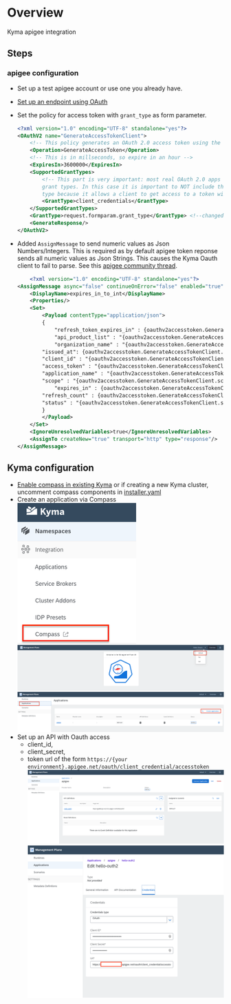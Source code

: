 # Overview

Kyma apigee integration

## Steps

### apigee configuration

* Set up a test apigee account or use one you already have.
* [Set up an endpoint using OAuth](https://docs.apigee.com/api-platform/tutorials/secure-calls-your-api-through-oauth-20-client-credentials)
* Set the policy for access token with `grant_type` as form parameter.

    ```xml
    <?xml version="1.0" encoding="UTF-8" standalone="yes"?>
    <OAuthV2 name="GenerateAccessTokenClient">
        <!-- This policy generates an OAuth 2.0 access token using the client_credentials grant type -->
        <Operation>GenerateAccessToken</Operation>
        <!-- This is in millseconds, so expire in an hour -->
        <ExpiresIn>3600000</ExpiresIn>
        <SupportedGrantTypes>
            <!-- This part is very important: most real OAuth 2.0 apps will want to use other
            grant types. In this case it is important to NOT include the "client_credentials"
            type because it allows a client to get access to a token with no user authentication -->
            <GrantType>client_credentials</GrantType>
        </SupportedGrantTypes>
        <GrantType>request.formparam.grant_type</GrantType> <!--changed this part -->
        <GenerateResponse/>
    </OAuthV2>
    ```

* Added `AssignMessage` to send numeric values as Json Numbers/Integers. This is required as by default apigee token reponse sends all numeric values as Json Strings. This causes the Kyma Oauth client to fail to parse. See this [apigee community thread](https://community.apigee.com/questions/41535/oauthv2-policy-response-numeric-values-surrounded.html).

    ```xml
        <?xml version="1.0" encoding="UTF-8" standalone="yes"?>
    <AssignMessage async="false" continueOnError="false" enabled="true" name="expires_in_to_int">
        <DisplayName>expires_in_to_int</DisplayName>
        <Properties/>
        <Set>
            <Payload contentType="application/json">
            {
                "refresh_token_expires_in" : {oauthv2accesstoken.GenerateAccessTokenClient.expires_in},
                "api_product_list" : "{oauthv2accesstoken.GenerateAccessTokenClient.api_product_list}",
                "organization_name" : "{oauthv2accesstoken.GenerateAccessTokenClient.organization_name}",
            "issued_at": {oauthv2accesstoken.GenerateAccessTokenClient.issued_at},
            "client_id" : "{oauthv2accesstoken.GenerateAccessTokenClient.client_id}",
            "access_token" : "{oauthv2accesstoken.GenerateAccessTokenClient.access_token}",
            "application_name" : "{oauthv2accesstoken.GenerateAccessTokenClient.application_name}",
            "scope" : "{oauthv2accesstoken.GenerateAccessTokenClient.scope}",
                "expires_in" : {oauthv2accesstoken.GenerateAccessTokenClient.expires_in},
            "refresh_count" : {oauthv2accesstoken.GenerateAccessTokenClient.refresh_count},
            "status" : "{oauthv2accesstoken.GenerateAccessTokenClient.status}"
            }
            </Payload>
        </Set>
        <IgnoreUnresolvedVariables>true</IgnoreUnresolvedVariables>
        <AssignTo createNew="true" transport="http" type="response"/>
    </AssignMessage>
    ```

## Kyma configuration

* [Enable compass in existing Kyma](https://kyma-project.io/docs/components/compass#installation-enable-compass-in-kyma) or if creating a new Kyma cluster, uncomment compass components in [installer.yaml](https://github.com/kyma-project/kyma/releases/download/1.10.0/kyma-installer-cluster.yaml)
* Create an application via Compass
  ![Navigate to compass](assets/navigate-to-compass.png)
  ![Select default tenant](assets/select-default-tenant.png)
  ![Create application via compass](assets/create-application-via-compass.png)
* Set up an API with Oauth access
  * client_id,
  * client_secret,
  * token url of the form `https://{your environment}.apigee.net/oauth/client_credential/accesstoken`
  ![Management Plane create application](assets/management-plane-create-application.png)
  ![Management Plance api crdentials](assets/mp-configure-api-credentials.png)
